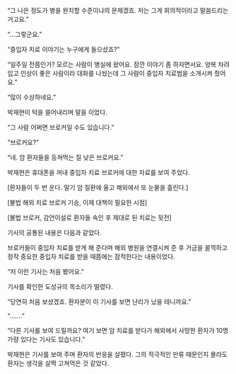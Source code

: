 “그 나은 정도가 병을 완치할 수준이냐의 문제겠죠. 저는 그게 회의적이라고 말씀드리는 거고요.”

“…그렇군요.”

“중입자 치료 이야기는 누구에게 들으셨죠?”

“일주일 전쯤인가? 모르는 사람이 병실에 왔어요. 잠깐 이야기 좀 하자면서요. 양복 차려입고 인상이 좋은 사람이라 대화를 나눴는데 그 사람이 중입자 치료법을 소개시켜 줬어요.”

“많이 수상하네요.”

박재현이 턱을 쓸어내리며 말을 이었다.

“그 사람 어쩌면 브로커일 수도 있습니다.”

“브로커요?”

“네. 암 환자들을 등쳐먹는 질 낮은 브로커요.”

박재현은 휴대폰을 꺼내 중입자 치료 브로커에 대한 자료를 보여 주었다.

[환자들이 두 번 운다. 말기 암 질환에 울고 해외에서 또 눈물을 흘린다.]

[불법 해외 치료 브로커 기승, 이제 대책이 필요한 시점]

[불법 브로커, 감언이설로 환자들 속인 후 제대로 된 치료는 뒷전]

기사의 공통된 내용은 다음과 같았다.

브로커들이 중입자 치료를 받게 해 준다며 해외 병원을 연결시켜 준 후 거금을 꿀꺽하고 정작 중요한 중입자 치료를 받을 때쯤에는 잠적한다는 내용이었다.

“저 이런 기사는 처음 봤어요.”

기사를 확인한 도성규의 목소리가 떨렸다.

“당연히 처음 보셨겠죠. 환자분이 이 기사를 보면 난리가 났을 테니까요.”

“…….”

“다른 기사를 보여 드릴까요? 여기 보면 암 치료를 받다가 해외에서 사망한 환자가 10명가량 있다는 기사도 있습니다.”

박재현은 기사를 보여 주며 환자의 반응을 살폈다. 그의 적극적인 만류 때문인지 몰라도 환자는 생각을 살짝 고쳐먹은 것 같았다.